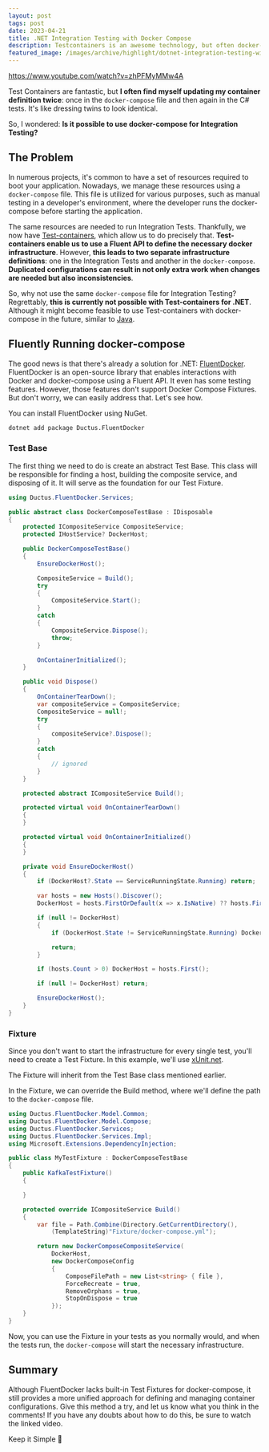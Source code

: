 ```yaml
---
layout: post
tags: post
date: 2023-04-21
title: .NET Integration Testing with Docker Compose
description: Testcontainers is an awesome technology, but often docker-compose is just better.
featured_image: /images/archive/highlight/dotnet-integration-testing-with-docker-compose.png
---
```


https://www.youtube.com/watch?v=zhPFMyMMw4A

Test Containers are fantastic, but **I often find myself updating my container definition twice**: once in the `docker-compose` file and then again in the C# tests. It's like dressing twins to look identical.

So, I wondered: **Is it possible to use docker-compose for Integration Testing?**

## The Problem

In numerous projects, it's common to have a set of resources required to boot your application. Nowadays, we manage these resources using a `docker-compose` file. This file is utilized for various purposes, such as manual testing in a developer's environment, where the developer runs the docker-compose before starting the application.

The same resources are needed to run Integration Tests. Thankfully, we now have [Test-containers](https://dotnet.testcontainers.org/), which allow us to do precisely that. **Test-containers enable us to use a Fluent API to define the necessary docker infrastructure**. However, **this leads to two separate infrastructure definitions**: one in the Integration Tests and another in the `docker-compose`. **Duplicated configurations can result in not only extra work when changes are needed but also inconsistencies**.

So, why not use the same `docker-compose` file for Integration Testing?
Regrettably, **this is currently not possible with Test-containers for .NET**. Although it might become feasible to use Test-containers with docker-compose in the future, similar to [Java](https://www.testcontainers.org/modules/docker_compose/).

## Fluently Running docker-compose

The good news is that there's already a solution for .NET: [FluentDocker](https://github.com/mariotoffia/FluentDocker). FluentDocker is an open-source library that enables interactions with Docker and docker-compose using a Fluent API. It even has some testing features. However, those features don't support Docker Compose Fixtures. But don't worry, we can easily address that. Let's see how.

You can install FluentDocker using NuGet.

```bash
dotnet add package Ductus.FluentDocker
```

### Test Base

The first thing we need to do is create an abstract Test Base. This class will be responsible for finding a host, building the composite service, and disposing of it. It will serve as the foundation for our Test Fixture.

```csharp
using Ductus.FluentDocker.Services;

public abstract class DockerComposeTestBase : IDisposable
{
    protected ICompositeService CompositeService;
    protected IHostService? DockerHost;

    public DockerComposeTestBase()
    {
        EnsureDockerHost();

        CompositeService = Build();
        try
        {
            CompositeService.Start();
        }
        catch
        {
            CompositeService.Dispose();
            throw;
        }

        OnContainerInitialized();
    }

    public void Dispose()
    {
        OnContainerTearDown();
        var compositeService = CompositeService;
        CompositeService = null!;
        try
        {
            compositeService?.Dispose();
        }
        catch
        {
            // ignored
        }
    }

    protected abstract ICompositeService Build();

    protected virtual void OnContainerTearDown()
    {
    }

    protected virtual void OnContainerInitialized()
    {
    }

    private void EnsureDockerHost()
    {
        if (DockerHost?.State == ServiceRunningState.Running) return;

        var hosts = new Hosts().Discover();
        DockerHost = hosts.FirstOrDefault(x => x.IsNative) ?? hosts.FirstOrDefault(x => x.Name == "default");

        if (null != DockerHost)
        {
            if (DockerHost.State != ServiceRunningState.Running) DockerHost.Start();

            return;
        }

        if (hosts.Count > 0) DockerHost = hosts.First();

        if (null != DockerHost) return;

        EnsureDockerHost();
    }
}
```

### Fixture

Since you don't want to start the infrastructure for every single test, you'll need to create a Test Fixture. In this example, we'll use [xUnit.net](https://xunit.net/).

The Fixture will inherit from the Test Base class mentioned earlier.

In the Fixture, we can override the Build method, where we'll define the path to the `docker-compose` file.

```csharp
using Ductus.FluentDocker.Model.Common;
using Ductus.FluentDocker.Model.Compose;
using Ductus.FluentDocker.Services;
using Ductus.FluentDocker.Services.Impl;
using Microsoft.Extensions.DependencyInjection;

public class MyTestFixture : DockerComposeTestBase
{
    public KafkaTestFixture()
    {

    }

    protected override ICompositeService Build()
    {
        var file = Path.Combine(Directory.GetCurrentDirectory(),
            (TemplateString)"Fixture/docker-compose.yml");

        return new DockerComposeCompositeService(
            DockerHost,
            new DockerComposeConfig
            {
                ComposeFilePath = new List<string> { file },
                ForceRecreate = true,
                RemoveOrphans = true,
                StopOnDispose = true
            });
    }
}
```

Now, you can use the Fixture in your tests as you normally would, and when the tests run, the `docker-compose` will start the necessary infrastructure.

## Summary

Although FluentDocker lacks built-in Test Fixtures for docker-compose, it still provides a more unified approach for defining and managing container configurations. Give this method a try, and let us know what you think in the comments! If you have any doubts about how to do this, be sure to watch the linked video.

Keep it Simple 🌱
